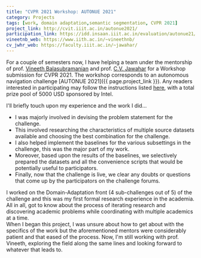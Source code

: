 ```yaml
---
title: "CVPR 2021 Workshop: AUTONUE 2021"
category: Projects
tags: [work, domain adaptation,semantic segmentation, CVPR 2021]
project_link: http://cvit.iiit.ac.in/autonue2021/
participation_link: https://idd.insaan.iiit.ac.in/evaluation/autonue21/
vineetnb_web: https://www.iith.ac.in/~vineethnb/
cv_jwhr_web: https://faculty.iiit.ac.in/~jawahar/
---
```


For a couple of semesters now, I have helping a team under the mentorship of prof. [Vineeth Balasubramanian]({{page.vineetnb_web}}) and prof. [C.V. Jawahar]({{page.cv_jwhr_web}}) for a Workshop submission for CVPR 2021. The workshop corresponds to an autonomous navigation challenge [AUTONUE 2021]({{ page.project_link }}). Any readers interested in participating may follow the instructions listed [here]({{page.participation_link}}), with a total prize pool of 5000 USD sponsored by Intel.  

I'll briefly touch upon my experience and the work I did...
 - I was majorly involved in devising the problem statement for the challenge.
 - This involved researching the characteristics of multiple source datasets available and choosing the best combination for the challenge.
 - I also helped implement the baselines for the various subsettings in the challenge, this was the major part of my work.
 - Moreover, based upon the results of the baselines, we selectively prepared the datasets and all the convenience scripts that would be potentially useful to participators.
 - Finally, now that the challenge is live, we clear any doubts or questions that come up by the participators on the challenge forums.  

I worked on the Domain-Adaptation front (4 sub-challenges out of 5) of the challenge and this was my first formal research experience in the academia. All in all, got to know about the process of iterating research and discovering academic problems while coordinating with multiple academics at a time.  
When I began this project, I was unsure about how to get about with the specifics of the work but the aforementioned mentors were considerably patient and that eased of the process. Now, I'm still working with prof. Vineeth, exploring the field along the same lines and looking forward to whatever that leads to.
